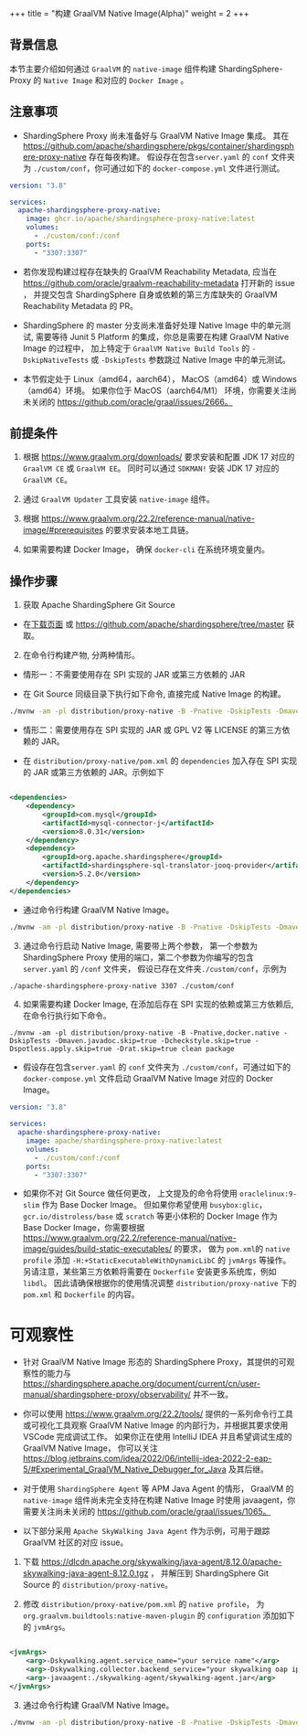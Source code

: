 +++
title = "构建 GraalVM Native Image(Alpha)"
weight = 2
+++

## 背景信息

本节主要介绍如何通过 `GraalVM` 的 `native-image` 组件构建 ShardingSphere-Proxy 的 `Native Image` 和对应的 `Docker Image`
。

## 注意事项

- ShardingSphere Proxy 尚未准备好与 GraalVM Native Image 集成。
  其在 https://github.com/apache/shardingsphere/pkgs/container/shardingsphere-proxy-native 存在每夜构建。
  假设存在包含`server.yaml` 的 `conf` 文件夹为 `./custom/conf`，你可通过如下的 `docker-compose.yml` 文件进行测试。

```yaml
version: "3.8"

services:
  apache-shardingsphere-proxy-native:
    image: ghcr.io/apache/shardingsphere-proxy-native:latest
    volumes:
      - ./custom/conf:/conf
    ports:
      - "3307:3307"
```

- 若你发现构建过程存在缺失的 GraalVM Reachability Metadata,
  应当在 https://github.com/oracle/graalvm-reachability-metadata 打开新的 issue ，
  并提交包含 ShardingSphere 自身或依赖的第三方库缺失的 GraalVM Reachability Metadata 的 PR。

- ShardingSphere 的 master 分支尚未准备好处理 Native Image 中的单元测试,
  需要等待 Junit 5 Platform 的集成，你总是需要在构建 GraalVM Native Image 的过程中，
  加上特定于 `GraalVM Native Build Tools` 的 `-DskipNativeTests` 或 `-DskipTests` 参数跳过 Native Image 中的单元测试。

- 本节假定处于 Linux（amd64，aarch64）， MacOS（amd64）或 Windows（amd64）环境。
  如果你位于 MacOS（aarch64/M1） 环境，你需要关注尚未关闭的 https://github.com/oracle/graal/issues/2666。

## 前提条件

1. 根据 https://www.graalvm.org/downloads/ 要求安装和配置 JDK 17 对应的 `GraalVM CE` 或 `GraalVM EE`。
   同时可以通过 `SDKMAN!` 安装 JDK 17 对应的 `GraalVM CE`。

2. 通过 `GraalVM Updater` 工具安装 `native-image` 组件。

3. 根据 https://www.graalvm.org/22.2/reference-manual/native-image/#prerequisites 的要求安装本地工具链。

4. 如果需要构建 Docker Image， 确保 `docker-cli` 在系统环境变量内。

## 操作步骤

1. 获取 Apache ShardingSphere Git Source

- 在[下载页面](https://shardingsphere.apache.org/document/current/en/downloads/)
  或 https://github.com/apache/shardingsphere/tree/master 获取。

2. 在命令行构建产物, 分两种情形。

- 情形一：不需要使用存在 SPI 实现的 JAR 或第三方依赖的 JAR

- 在 Git Source 同级目录下执行如下命令, 直接完成 Native Image 的构建。

```bash
./mvnw -am -pl distribution/proxy-native -B -Pnative -DskipTests -Dmaven.javadoc.skip=true -Dcheckstyle.skip=true -Dspotless.apply.skip=true -Drat.skip=true clean package
```

- 情形二：需要使用存在 SPI 实现的 JAR 或 GPL V2 等 LICENSE 的第三方依赖的 JAR。

- 在 `distribution/proxy-native/pom.xml` 的 `dependencies` 加入存在 SPI 实现的 JAR
  或第三方依赖的 JAR。示例如下

```xml

<dependencies>
    <dependency>
        <groupId>com.mysql</groupId>
        <artifactId>mysql-connector-j</artifactId>
        <version>8.0.31</version>
    </dependency>
    <dependency>
        <groupId>org.apache.shardingsphere</groupId>
        <artifactId>shardingsphere-sql-translator-jooq-provider</artifactId>
        <version>5.2.0</version>
    </dependency>
</dependencies>
```

- 通过命令行构建 GraalVM Native Image。

```bash
./mvnw -am -pl distribution/proxy-native -B -Pnative -DskipTests -Dmaven.javadoc.skip=true -Dcheckstyle.skip=true -Dspotless.apply.skip=true -Drat.skip=true clean package
```

3. 通过命令行启动 Native Image, 需要带上两个参数，
   第一个参数为 ShardingSphere Proxy 使用的端口，第二个参数为你编写的包含 `server.yaml` 的 `/conf` 文件夹，
   假设已存在文件夹`./custom/conf`，示例为

```bash
./apache-shardingsphere-proxy-native 3307 ./custom/conf
```

4. 如果需要构建 Docker Image, 在添加后存在 SPI 实现的依赖或第三方依赖后, 在命令行执行如下命令。

```shell
./mvnw -am -pl distribution/proxy-native -B -Pnative,docker.native -DskipTests -Dmaven.javadoc.skip=true -Dcheckstyle.skip=true -Dspotless.apply.skip=true -Drat.skip=true clean package
```

- 假设存在包含`server.yaml` 的 `conf` 文件夹为 `./custom/conf`，可通过如下的 `docker-compose.yml` 文件启动 GraalVM Native
  Image 对应的 Docker Image。

```yaml
version: "3.8"

services:
  apache-shardingsphere-proxy-native:
    image: apache/shardingsphere-proxy-native:latest
    volumes:
      - ./custom/conf:/conf
    ports:
      - "3307:3307"
```

- 如果你不对 Git Source 做任何更改， 上文提及的命令将使用 `oraclelinux:9-slim` 作为 Base Docker Image。
  但如果你希望使用 `busybox:glic`，`gcr.io/distroless/base` 或 `scratch` 等更小体积的 Docker Image 作为 Base Docker
  Image，你需要根据 https://www.graalvm.org/22.2/reference-manual/native-image/guides/build-static-executables/ 的要求，
  做为 `pom.xml`的 `native profile` 添加 `-H:+StaticExecutableWithDynamicLibC` 的 `jvmArgs` 等操作。
  另请注意，某些第三方依赖将需要在 `Dockerfile` 安装更多系统库，例如 `libdl`。
  因此请确保根据你的使用情况调整 `distribution/proxy-native`
  下的 `pom.xml` 和 `Dockerfile` 的内容。

# 可观察性

- 针对 GraalVM Native Image 形态的 ShardingSphere
  Proxy，其提供的可观察性的能力与 https://shardingsphere.apache.org/document/current/cn/user-manual/shardingsphere-proxy/observability/
  并不一致。

- 你可以使用 https://www.graalvm.org/22.2/tools/ 提供的一系列命令行工具或可视化工具观察 GraalVM Native Image
  的内部行为，并根据其要求使用 VSCode 完成调试工作。
  如果你正在使用 IntelliJ IDEA 并且希望调试生成的 GraalVM Native Image，
  你可以关注 https://blog.jetbrains.com/idea/2022/06/intellij-idea-2022-2-eap-5/#Experimental_GraalVM_Native_Debugger_for_Java
  及其后继。

- 对于使用 `ShardingSphere Agent` 等 APM Java Agent 的情形，
  GraalVM 的 `native-image` 组件尚未完全支持在构建 Native Image 时使用
  javaagent，你需要关注尚未关闭的 https://github.com/oracle/graal/issues/1065。

- 以下部分采用 `Apache SkyWalking Java Agent` 作为示例，可用于跟踪 GraalVM 社区的对应 issue。

1. 下载 https://dlcdn.apache.org/skywalking/java-agent/8.12.0/apache-skywalking-java-agent-8.12.0.tgz ，
   并解压到 ShardingSphere Git Source 的 `distribution/proxy-native`。

2. 修改 `distribution/proxy-native/pom.xml` 的 `native profile`，
   为 `org.graalvm.buildtools:native-maven-plugin` 的 `configuration` 添加如下的 `jvmArgs`。

```xml

<jvmArgs>
    <arg>-Dskywalking.agent.service_name="your service name"</arg>
    <arg>-Dskywalking.collector.backend_service="your skywalking oap ip and port"</arg>
    <arg>-javaagent:./skywalking-agent/skywalking-agent.jar</arg>
</jvmArgs>
```

3. 通过命令行构建 GraalVM Native Image。

```bash
./mvnw -am -pl distribution/proxy-native -B -Pnative -DskipTests -Dmaven.javadoc.skip=true -Dcheckstyle.skip=true -Dspotless.apply.skip=true -Drat.skip=true clean package
```
